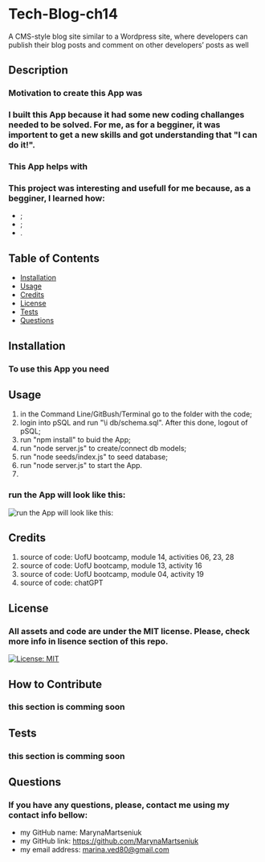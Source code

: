 # Tech-Blog-ch14
A CMS-style blog site similar to a Wordpress site, where developers can publish their blog posts and comment on other developers’ posts as well

## Description
### Motivation to create this App was 
### I built this App because it had some new coding challanges needed to be solved. For me, as for a begginer, it was importent to get a new skills and got understanding that "I can do it!".
### This App helps with
### This project was interesting and usefull for me because, as a begginer, I learned how:
- ;
- ;
- .

## Table of Contents

- [Installation](#installation)
- [Usage](#usage)
- [Credits](#credits)
- [License](#license)
- [Tests](#tests)
- [Questions](#questions)

## Installation
### To use this App you need 

## Usage
1. in the Command Line/GitBush/Terminal go to the folder with the code;
2. login into pSQL and run "\i db/schema.sql". After this done, logout of pSQL;
3. run "npm install" to buid the App;
4. run "node server.js" to create/connect db models;
5. run "node seeds/index.js" to seed database;
6. run "node server.js" to start the App. 
7.

### run the App will look like this:
![run the App will look like this:]()


## Credits
1. source of code: UofU bootcamp, module 14, activities 06, 23, 28
2. source of code: UofU bootcamp, module 13, activity 16
3. source of code: UofU bootcamp, module 04, activity 19
2. source of code: chatGPT

## License
### All assets and code are under the MIT license. Please, check more info in lisence section of this repo.
[![License: MIT](https://img.shields.io/badge/License-MIT-yellow.svg)](https://opensource.org/licenses/MIT)

## How to Contribute
### this section is comming soon

## Tests
### this section is comming soon

## Questions
### If you have any questions, please, contact me using my contact info bellow:
- my GitHub name: MarynaMartseniuk
- my GitHub link: https://github.com/MarynaMartseniuk
- my email address: marina.ved80@gmail.com